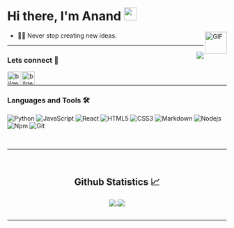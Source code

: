 # Hi there, I'm Anand <img width="30px" src="https://media.tenor.com/images/3b388fe03da271d2674faf85eb7c3fcd/tenor.gif" />

<img align="right" alt="GIF" height="50px" src="https://media.giphy.com/media/du3J3cXyzhj75IOgvA/giphy.gif" />


- 💪🏼  Never stop creating new ideas.

---

<img align="right" src="http://estruyf-github.azurewebsites.net/api/VisitorHit?user=seanjin17&countColorcountColor&countColor=%237B1E7B"/>

### Lets connect 📝

[<img align="left" alt="bilgehangecici.site" height="30px" src="https://cdn-icons-png.flaticon.com/512/3953/3953602.png" />][website]

[<img align="left" alt="bilgehangecici | LinkedIn" height="30px" src="https://cdn-icons-png.flaticon.com/512/2504/2504923.png"/>][linkedin]

<br />

---

### Languages and Tools 🛠 

![Python](http://img.shields.io/badge/-Python-3776AB?style=flat-square&logo=python&logoColor=ffffff)
![JavaScript](https://img.shields.io/badge/-JavaScript-%23F7DF1C?style=flat-square&logo=javascript&logoColor=000000&labelColor=%23F7DF1C&color=%23FFCE5A)
![React](https://img.shields.io/badge/-React-61DAFB?style=flat-square&logo=react&logoColor=ffffff)
![HTML5](https://img.shields.io/badge/-HTML5-%23E44D27?style=flat-square&logo=html5&logoColor=ffffff)
![CSS3](https://img.shields.io/badge/-CSS3-%231572B6?style=flat-square&logo=css3)
![Markdown](https://img.shields.io/badge/-Markdown-000000?style=flat-square&logo=markdown)
![Nodejs](https://img.shields.io/badge/-Nodejs-339933?style=flat-square&logo=Node.js&logoColor=ffffff)
![Npm](https://img.shields.io/badge/-npm-CB3837?style=flat-square&logo=npm)
![Git](https://img.shields.io/badge/-Git-%23F05032?style=flat-square&logo=git&logoColor=%23ffffff)


<br/>

---

<br/>

  <h2 align="center"> Github Statistics 📈 </h2>
  
  <div align="center"> 
     <a href="https://github.com/seanjin17/">
      <img align="center" src="https://github-readme-stats-sigma-five.vercel.app/api?username=seanjin17&show_icons=true&include_all_commits=true&count_private=true&theme=react&line_height=40" />
    </a>
    <a href="https://github.com/seanjin17/">
      <img align="center" src="https://github-readme-stats.vercel.app/api/top-langs/?username=seanjin17&theme=react&line_height=40&hide=css"/>
    </a>
	</div>


<br/>

---
[github]: https://github.com/seanjin17
[website]: https://seanjin17.github.io
[linkedin]: https://www.linkedin.com/in/anandsandilya/
